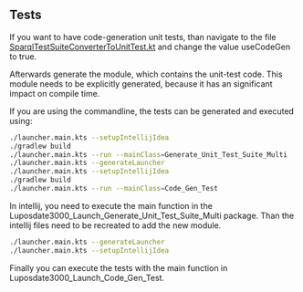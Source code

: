 ## Tests

If you want to have code-generation unit tests, than navigate to the file
[SparqlTestSuiteConverterToUnitTest.kt](../src/luposdate3000_test/src/commonMain/kotlin/lupos/test/SparqlTestSuiteConverterToUnitTest.kt)
and change the value useCodeGen to true.

Afterwards generate the module, which contains the unit-test code.
This module needs to be explicitly generated, because it has an significant impact on compile time.

If you are using the commandline, the tests can be generated and executed using:

```bash
./launcher.main.kts --setupIntellijIdea
./gradlew build
./launcher.main.kts --run --mainClass=Generate_Unit_Test_Suite_Multi
./launcher.main.kts --generateLauncher
./launcher.main.kts --setupIntellijIdea
./gradlew build
./launcher.main.kts --run --mainClass=Code_Gen_Test
```

In intellij, you need to execute the main function in the Luposdate3000_Launch_Generate_Unit_Test_Suite_Multi package.
Than the intellij files need to be recreated to add the new module.

```bash
./launcher.main.kts --generateLauncher
./launcher.main.kts --setupIntellijIdea
```

Finally you can execute the tests with the main function in Luposdate3000_Launch_Code_Gen_Test.
